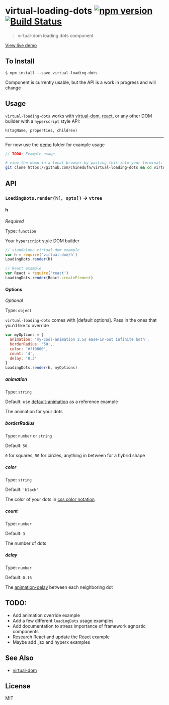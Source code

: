virtual-loading-dots [![npm version](https://badge.fury.io/js/virtual-loading-dots.svg)](http://badge.fury.io/js/virtual-loading-dots) [![Build Status](https://travis-ci.org/chinedufn/virtual-loading-dots.svg?branch=master)](https://travis-ci.org/chinedufn/virtual-loading-dots)
===============

> virtual-dom loading dots component

[View live demo](http://chinedufn.github.io/virtual-loading-dots)

## To Install

```
$ npm install --save virtual-loading-dots
```

Component is currently usable, but the API is a work in progress and will change

## Usage

`virtual-loading-dots` works with [virtual-dom](https://github.com/Matt-Esch/virtual-dom),
[react](https://npmjs.com/package/react), or any other DOM builder with a `hyperscript` style
API:

`h(tagName, properties, children)`

---

For now use the [demo](/demo) folder for example usage

```js
// TODO: Example usage
```

```sh
# view the demo in a local browser by pasting this into your terminal:
git clone https://github.com/chinedufn/virtual-loading-dots && cd virtual-loading-dots && npm install && npm run demo
```

## API

### `LoadingDots.render(h[, opts])` -> `vtree`

#### h

*Required*

Type: `function`

Your `hyperscript` style DOM builder

```js
// standalone virtual-dom example
var h = require('virtual-dom/h')
LoadingDots.render(h)
```

```js
// React example
var React = require('react')
LoadingDots.render(React.createElement)
```

#### Options

*Optional*

Type: `object`

`virtual-loading-dots` comes with [default options]. Pass in the ones that you'd like to override

```js
var myOptions = {
  animation: 'my-cool-animation 2.5s ease-in-out infinite both',
  borderRadius: '50',
  color: '#ff0000',
  count: '4',
  delay: '0.3'
}
LoadingDots.render(h, myOptions)
```

##### animation

Type: `string`

Default: use [default-animation](src/default-animation.js#L25) as a reference example

The animation for your dots

##### borderRadius

Type: `number` or `string`

Default: `50`

`0` for squares, `50` for circles, anything in between for a hybrid shape

##### color

Type: `string`

Default: `'black'`

The color of your dots in [css color notation](https://developer.mozilla.org/en-US/docs/Web/CSS/color)

##### count

Type: `number`

Default: `3`

The number of dots

##### delay

Type: `number`

Default: `0.16`

The [animation-delay](https://developer.mozilla.org/en-US/docs/Web/CSS/animation-delay) between each neighboring dot

## TODO:

- Add animation override example
- Add a few different `loadingDots` usage examples
- Add documentation to stress importance of framework agnostic components
- Research React and update the  React example
- Maybe add .jsx and hyperx examples

## See Also

- [virtual-dom](https://github.com/Matt-Esch/virtual-dom)

## License

MIT
